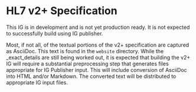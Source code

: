 # HL7 v2+ Specification

This IG is in development and is not yet production ready.  It is not expected to successfully build using IG publisher.

Most, if not all, of the textual portions of the v2+ specification are captured as AsciiDoc.  This text is found in the `website` directory.  While the _exact_details are still being worked out, it is expected that building the v2+ IG will require a substantial preprocessing step that generates files appropriate for IG Publisher input.  This will include conversion of AsciiDoc into HTML and/or Markdown.  The converted text will be distributed to appropriate IG input files.
